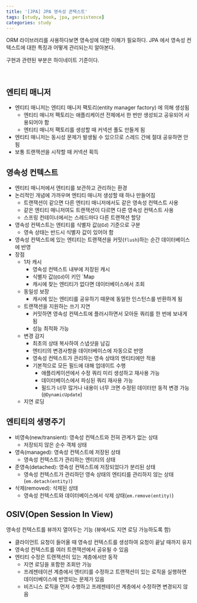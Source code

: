 ```yaml
---
title: '[JPA] JPA 영속성 콘텍스트'
tags: [study, book, jpa, persistence]
categories: study
---
```


ORM 라이브러리를 사용하다보면 영속성에 대한 이해가 필요하다.
JPA 에서 영속성 컨텍스트에 대한 특징과 어떻게 관리되는지 알아본다.

<!--more-->

구현과 관련된 부분은 하이네이트 기준이다.  

<br/>

## 엔티티 매니저

- 엔티티 매니저는 엔티티 매니저 팩토리(entity manager factory) 에 의해 생성됨
  - 엔티티 매니저 팩토리는 애플리케이션 전체에서 한 번만 생성되고 공유되어 사용되어야 함
  - 엔티티 매니저 팩토리를 생성할 때 커넥션 풀도 만들게 됨
- 엔티티 매니저는 동시성 문제가 발생될 수 있으므로 스레드 간에 절대 공유하면 안됨
- 보통 트랜잭션을 시작할 때 커넥션 획득

## 영속성 컨텍스트

- 엔티티 매니저에서 엔티티를 보관하고 관리하는 환경
- 논리적인 개념에 가까우며 엔티티 매니저 생성할 때 하나 만들어짐
  - 트랜잭션이 같으면 다른 엔티티 매니저에서도 같은 영속성 컨텍스트 사용
  - 같은 엔티티 매니저여도 트랜잭션이 다르면 다른 영속성 컨텍스트 사용
  - 스프링 컨테이너에서는 스레드마다 다른 트랜잭션 할당
- 영속성 컨텍스트는 엔티티를 식별자 값(`@Id`) 기준으로 구분
  - 영속 상태는 반드시 식별자 값이 있어야 함
- 영속성 컨텍스트에 있는 엔티티는 트랜잭션을 커밋(`flush`)하는 순간 데이터베이스에 반영
- 장점
  - 1차 캐시
    - 영속성 컨텍스트 내부에 저장된 캐시
    - 식별자 값(`@Id`)이 키인 `Map
    - 캐시에 찾는 엔티티가 없다면 데이터베이스에서 조회
  - 동일성 보장
    - 캐시에 있는 엔티티를 공유하기 때문에 동일한 인스턴스를 반환하게 됨
  - 트랜잭션을 지원하는 쓰기 지연
    - 커밋하면 영속성 컨텍스트에 플러시하면서 모아둔 쿼리를 한 번에 보내게 됨
    - 성능 최적화 가능
  - 변경 감지
    - 최초의 상태 복사하여 스냅샷을 남김
    - 엔티티의 변경사항을 데이터베이스에 자동으로 반영
    - 영속성 컨텍스트가 관리하는 영속 상태의 엔티티에만 적용
    - 기본적으로 모든 필드에 대해 업데이트 수행
      - 애플리케이션에서 수정 쿼리 미리 생성하고 재사용 가능
      - 데이터베이스에서 파싱된 쿼리 재사용 가능
      - 필드가 너무 많거나 내용이 너무 크면 수정된 데이터만 동적 변경 가능(`@DynamicUpdate`)
  - 지연 로딩


## 엔티티의 생명주기

- 비영속(new/transient): 영속성 컨텍스트와 전혀 관계가 없는 상태
  - 저장되지 않은 순수 객체 상태
- 영속(managed): 영속성 컨텍스트에 저장된 상태
  - 영속성 컨텍스트가 관리하는 엔티티의 상태
- 준영속(detached): 영속성 컨텍스트에 저장되었다가 분리된 상태
  - 영속성 컨텍스트가 관리하던 영속 상태의 엔티티를 관리하지 않는 상태(`em.detach(entity)`)
- 삭제(removed): 삭제된 상태
  - 영속성 컨텍스트와 데이터베이스에서 삭제 상태(`em.remove(entity)`)


## OSIV(Open Session In View)

영속성 컨텍스트를 뷰까지 열어두는 기능 (뷰에서도 지연 로딩 가능하도록 함)

- 클라이언트 요청이 들어올 때 영속성 컨텍스트를 생성하여 요청이 끝날 때까지 유지
- 영속성 컨텍스트를 여러 트랜잭션에서 공유될 수 있음
- 엔티티 수정은 트랜잭션이 있는 계층에서만 동작
  - 지연 로딩을 포함한 조회만 가능
  - 프레젠테이션 계층에서 엔티티를 수정하고 트랜잭션이 있는 로직을 실행하면 데이터베이스에 반영되는 문제가 있음
  - 비즈니스 로직을 먼저 수행하고 프레젠테이션 계층에서 수정하면 변경되지 않음

    
